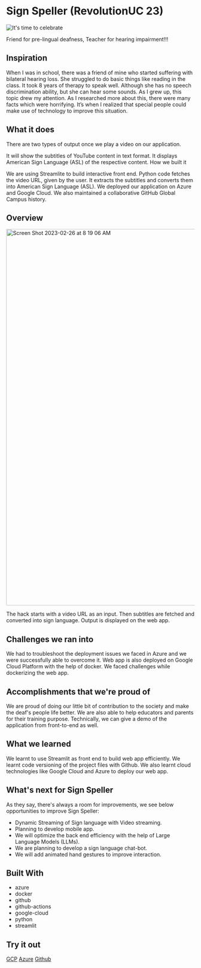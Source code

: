 # Sign Speller (RevolutionUC 23)

![It's time to celebrate](https://user-images.githubusercontent.com/30887274/221422906-1eb58a86-e73f-4ecd-98e8-ca58166f8d45.png)

Friend for pre-lingual deafness, Teacher for hearing impairment!!!

## Inspiration

When I was in school, there was a friend of mine who started suffering with bilateral hearing loss. She struggled to do basic things like reading in the class. It took 8 years of therapy to speak well. Although she has no speech discrimination ability, but she can hear some sounds. As I grew up, this topic drew my attention. As I researched more about this, there were many facts which were horrifying. It’s when I realized that special people could make use of technology to improve this situation.

## What it does

There are two types of output once we play a video on our application.

It will show the subtitles of YouTube content in text format.
It displays American Sign Language (ASL) of the respective content.
How we built it

We are using Streamlite to build interactive front end. Python code fetches the video URL, given by the user. It extracts the subtitles and converts them into American Sign Language (ASL). We deployed our application on Azure and Google Cloud. We also maintained a collaborative GitHub Global Campus history.

## Overview


<img width="1005" alt="Screen Shot 2023-02-26 at 8 19 06 AM" src="https://user-images.githubusercontent.com/30887274/221423006-06c3d054-ad12-48a8-991c-270ad45d10cc.png">

The hack starts with a video URL as an input. Then subtitles are fetched and converted into sign language. Output is displayed on the web app.

## Challenges we ran into

We had to troubleshoot the deployment issues we faced in Azure and we were successfully able to overcome it. Web app is also deployed on Google Cloud Platform with the help of docker. We faced challenges while dockerizing the web app.

## Accomplishments that we're proud of

We are proud of doing our little bit of contribution to the society and make the deaf's people life better. We are also able to help educators and parents for their training purpose. Technically, we can give a demo of the application from front-to-end as well.

## What we learned

We learnt to use Streamlit as front end to build web app efficiently. We learnt code versioning of the project files with Github. We also learnt cloud technologies like Google Cloud and Azure to deploy our web app.

## What's next for Sign Speller

As they say, there's always a room for improvements, we see below opportunities to improve Sign Speller:
* Dynamic Streaming of Sign language with Video streaming.
* Planning to develop mobile app.
* We will optimize the back end efficiency with the help of Large Language Models (LLMs).
* We are planning to develop a sign language chat-bot.
* We will add animated hand gestures to improve interaction.


## Built With
* azure
* docker
* github
* github-actions
* google-cloud
* python
* streamlit

## Try it out
 [GCP](videotoaslapprun-f2c4xcgofq-ue.a.run.app)
 [Azure](signspeller.azurewebsites.net)
 [Github](https://github.com/sameeerjadhav/RevolutionUC.git)
